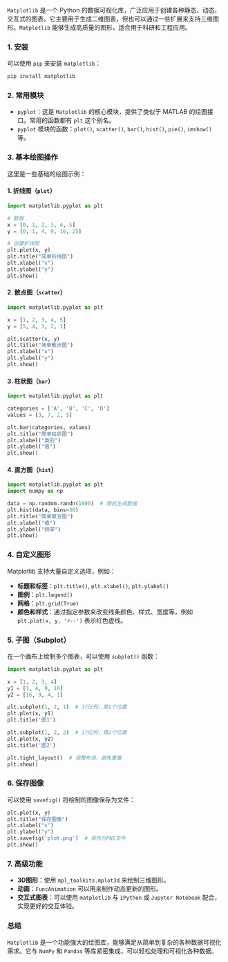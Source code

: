 `Matplotlib` 是一个 Python 的数据可视化库，广泛应用于创建各种静态、动态、交互式的图表。它主要用于生成二维图表，但也可以通过一些扩展来支持三维图形。`Matplotlib` 能够生成高质量的图形，适合用于科研和工程应用。

### 1. **安装**
可以使用 `pip` 来安装 `matplotlib`：
```bash
pip install matplotlib
```

### 2. **常用模块**
- `pyplot`：这是 `Matplotlib` 的核心模块，提供了类似于 MATLAB 的绘图接口。常用的函数都有 `plt` 这个别名。
- `pyplot` 模块的函数：`plot()`, `scatter()`, `bar()`, `hist()`, `pie()`, `imshow()` 等。

### 3. **基本绘图操作**
这里是一些基础的绘图示例：

#### 1. **折线图**（`plot`）
```python
import matplotlib.pyplot as plt

# 数据
x = [0, 1, 2, 3, 4, 5]
y = [0, 1, 4, 9, 16, 25]

# 创建折线图
plt.plot(x, y)
plt.title("简单折线图")
plt.xlabel("x")
plt.ylabel("y")
plt.show()
```

#### 2. **散点图**（`scatter`）
```python
import matplotlib.pyplot as plt

x = [1, 2, 3, 4, 5]
y = [5, 4, 3, 2, 1]

plt.scatter(x, y)
plt.title("简单散点图")
plt.xlabel("x")
plt.ylabel("y")
plt.show()
```

#### 3. **柱状图**（`bar`）
```python
import matplotlib.pyplot as plt

categories = ['A', 'B', 'C', 'D']
values = [3, 7, 2, 5]

plt.bar(categories, values)
plt.title("简单柱状图")
plt.xlabel("类别")
plt.ylabel("值")
plt.show()
```

#### 4. **直方图**（`hist`）
```python
import matplotlib.pyplot as plt
import numpy as np

data = np.random.randn(1000)  # 随机生成数据
plt.hist(data, bins=30)
plt.title("简单直方图")
plt.xlabel("值")
plt.ylabel("频率")
plt.show()
```

### 4. **自定义图形**
Matplotlib 支持大量自定义选项，例如：
- **标题和标签**：`plt.title()`, `plt.xlabel()`, `plt.ylabel()`
- **图例**：`plt.legend()`
- **网格**：`plt.grid(True)`
- **颜色和样式**：通过指定参数来改变线条颜色、样式、宽度等，例如 `plt.plot(x, y, 'r--')` 表示红色虚线。

### 5. **子图（Subplot）**
在一个画布上绘制多个图表，可以使用 `subplot()` 函数：
```python
import matplotlib.pyplot as plt

x = [1, 2, 3, 4]
y1 = [1, 4, 9, 16]
y2 = [16, 9, 4, 1]

plt.subplot(1, 2, 1)  # 1行2列，第1个位置
plt.plot(x, y1)
plt.title('图1')

plt.subplot(1, 2, 2)  # 1行2列，第2个位置
plt.plot(x, y2)
plt.title('图2')

plt.tight_layout()  # 调整布局，避免重叠
plt.show()
```

### 6. **保存图像**
可以使用 `savefig()` 将绘制的图像保存为文件：
```python
plt.plot(x, y)
plt.title("保存图像")
plt.xlabel("x")
plt.ylabel("y")
plt.savefig('plot.png')  # 保存为PNG文件
plt.show()
```

### 7. **高级功能**
- **3D图形**：使用 `mpl_toolkits.mplot3d` 来绘制三维图形。
- **动画**：`FuncAnimation` 可以用来制作动态更新的图形。
- **交互式图表**：可以使用 `matplotlib` 与 `IPython` 或 `Jupyter Notebook` 配合，实现更好的交互体验。

### 总结
`Matplotlib` 是一个功能强大的绘图库，能够满足从简单到复杂的各种数据可视化需求。它与 `NumPy` 和 `Pandas` 等库紧密集成，可以轻松处理和可视化各种数据。